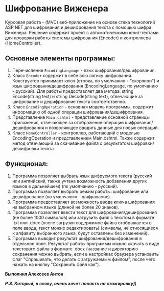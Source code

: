Шифрование Виженера
=====================

Курсовая работа - (MVC) веб-приложение на основе стека технологий ASP.NET для шифрования и дешифрования текста с помощью шифра Виженера.
Решение содержит проект с автоматическими юнит-тестами для проверки работы системы шифрования (Encoder) и контроллера (HomeController). 

## Основные элементы программы:
1) Перечисление `EncodingLanguage` - язык шифрования/дешифрования. 
2) Класс `Encoder` содержит в себе всю логику шифрования. Конструктор принимает ключ (строка, по умолчанию - "скорпион") и 
   язык шифрования/дешифрования (EncodingLanguage, по умолчанию - русский). Для работы предоставляет два метода: 
   string Encode(string text) и string Decode(string text), отвечающие за шифрование и дешифрование текста соответственно. 
3) Класс `EncodingOperation` - основная модель программы, содержит информацию об одной операции шифрования/дешифрования.
4) Представление `Main.cshtml` - представление основной страницы приложения, отвечающее за отображение операций шифрования/дешифрования и 
   позволяющее вводить данные для новых операций. 
5) Класс `HomeController` - контроллер, работающий с моделью EncodingOperation и представлением Main.cshtml. Также 
   содержит метод отвечающий за скачивание файла с результатом шифровки/дешифровки тескта. 

## Функционал:
1) Программа позволяет выбрать язык шифруемого текста (русский или английский, также учтена 
   возможность добавления других языков в дальнейшем) (по умолчанию - русский).
2) Программа позволяет выбрать режим работы: шифрование или дешифрование (по умолчанию - шифрование). 
3) Программа предоставляет возможность ввода ключа шифрования на выбранном языке (длиной не более 20 знаков). 
4) Программа позволяет ввести текст для шифрования/дешифрования (не более 1000 символов) или загрузить файл 
   с текстом в формате .txt или .docx (после загрузки содержимое файла отображается в поле ввода, текст можно редактировать)
   (символы, не относящиеся к алфавиту выбранного языка, будут оставлены без изменений). 
5) Программа выводит результат шифрования/дешифрования в отдельное поле. Результат работы программы можно скачать в виде 
   текстового файла в формате .docx (название и директорию сохранения можно выбрать, если в настройках браузера установить
   флаг "Спрашивать, что делать с загружаемым файлом", после чего нажать на кнопку "Сохранить файл как"). 
   

**Выполнил Алексеев Антон**

***P.S. Который, к слову, очень хочет попасть на стажировку))***
